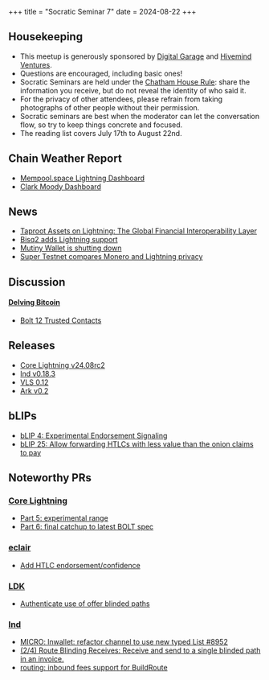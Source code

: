+++
title = "Socratic Seminar 7"
date = 2024-08-22
+++

Housekeeping
------------

- This meetup is generously sponsored by [Digital Garage](https://dg717.com/) and [Hivemind Ventures](https://hivemind.vc).
- Questions are encouraged, including basic ones!
- Socratic Seminars are held under the [Chatham House Rule](https://www.chathamhouse.org/about-us/chatham-house-rule): share the information you receive, but do not reveal the identity of who said it.
- For the privacy of other attendees, please refrain from taking photographs of other people without their permission.
- Socratic seminars are best when the moderator can let the conversation flow, so try to keep things concrete and focused.
- The reading list covers July 17th to August 22nd.


Chain Weather Report
--------------------

- [Mempool.space Lightning Dashboard](https://mempool.space/lightning)
- [Clark Moody Dashboard](https://bitcoin.clarkmoody.com/dashboard/)

News
----
- [Taproot Assets on Lightning: The Global Financial Interoperability Layer](https://lightning.engineering/posts/2024-07-23-taproot-assets-LN/)
- [Bisq2 adds Lightning support](https://github.com/bisq-network/bisq2/releases)
- [Mutiny Wallet is shutting down](https://blog.mutinywallet.com/mutiny-wallet-is-shutting-down/)
- [Super Testnet compares Monero and Lightning privacy](https://x.com/super_testnet/status/1824267315707334677)

Discussion
----------
#### [Delving Bitcoin](https://delvingbitcoin.org/)
- [Bolt 12 Trusted Contacts](https://delvingbitcoin.org/t/bolt-12-trusted-contacts/1046)

Releases
--------
- [Core Lightning v24.08rc2](https://github.com/ElementsProject/lightning/blob/master/CHANGELOG.md#2408rc2---2024-08-15-to-be-added)
- [lnd v0.18.3](https://github.com/lightningnetwork/lnd/blob/master/docs/release-notes/release-notes-0.18.3.md)
- [VLS 0.12](https://vls.tech/posts/v0.12/)
- [Ark v0.2](https://arkdev.info/blog/ark-release-v0.2/)

bLIPs
--------
- [bLIP 4: Experimental Endorsement Signaling](https://github.com/lightning/blips/blob/master/blip-0004.md)
- [bLIP 25: Allow forwarding HTLCs with less value than the onion claims to pay](https://github.com/lightning/blips/blob/master/blip-0025.md)

Noteworthy PRs
--------------

### [Core Lightning](https://github.com/ElementsProject/lightning)
- [Part 5: experimental range](https://github.com/ElementsProject/lightning/pull/7474)
- [Part 6: final catchup to latest BOLT spec](https://github.com/ElementsProject/lightning/pull/7476)

### [eclair](https://github.com/ACINQ/eclair/)
- [Add HTLC endorsement/confidence ](https://github.com/ACINQ/eclair/pull/2884)

### [LDK](https://github.com/lightningdevkit/rust-lightning)
- [Authenticate use of offer blinded paths](https://github.com/lightningdevkit/rust-lightning/pull/3139)

### [lnd](https://github.com/lightningnetwork/lnd)
- [MICRO: lnwallet: refactor channel to use new typed List #8952](https://github.com/lightningnetwork/lnd/pull/8952)
- [(2/4) Route Blinding Receives: Receive and send to a single blinded path in an invoice.](https://github.com/lightningnetwork/lnd/pull/8735)
- [routing: inbound fees support for BuildRoute](https://github.com/lightningnetwork/lnd/pull/8886)

